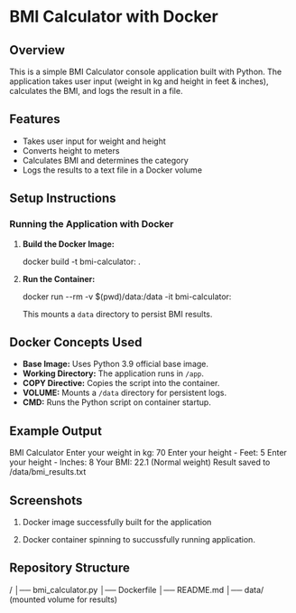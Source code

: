 # BMI Calculator with Docker

## Overview
This is a simple BMI Calculator console application built with Python. The application takes user input (weight in kg and height in feet & inches), calculates the BMI, and logs the result in a file.

## Features
- Takes user input for weight and height
- Converts height to meters
- Calculates BMI and determines the category
- Logs the results to a text file in a Docker volume

## Setup Instructions
### Running the Application with Docker
1. **Build the Docker Image:**
  
   docker build -t bmi-calculator:<tag name> .
   
2. **Run the Container:**
  
   docker run --rm -v $(pwd)/data:/data -it bmi-calculator:<tag name>
   
   This mounts a `data` directory to persist BMI results.

## Docker Concepts Used
- **Base Image:** Uses Python 3.9 official base image.
- **Working Directory:** The application runs in `/app`.
- **COPY Directive:** Copies the script into the container.
- **VOLUME:** Mounts a `/data` directory for persistent logs.
- **CMD:** Runs the Python script on container startup.

## Example Output

BMI Calculator
Enter your weight in kg: 70
Enter your height - Feet: 5
Enter your height - Inches: 8
Your BMI: 22.1 (Normal weight)
Result saved to /data/bmi_results.txt


## Screenshots
1. Docker image successfully built for the  application


2. Docker container spinning to succussfully running application.


## Repository Structure
/
│── bmi_calculator.py
│── Dockerfile
│── README.md
│── data/ (mounted volume for results)

